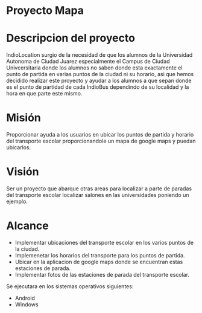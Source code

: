 # Proyecto Mapa

# Descripcion del proyecto

IndioLocation surgio de la necesidad de que los alumnos de la Universidad Autonoma de Ciudad Juarez especialmente el Campus de Ciudad Univcersitaria donde los alumnos no saben donde esta exactamente el punto de partida en varias puntos de la ciudad ni su horario, asi que hemos decidido realizar este proyecto y ayudar a los alumnos a que sepan donde es el punto de partidad de cada IndioBus dependindo de su localidad y la hora en que parte este mismo.

# Misión

Proporcionar ayuda a los usuarios en ubicar los puntos de partida y horario del transporte escolar proporcionandole un mapa de google maps y puedan ubicarlos. 

# Visión

Ser un proyecto que abarque otras areas para localizar a parte de paradas del transporte escolar localizar salones en las universidades poniendo un ejemplo.

# Alcance 

* Implementar ubicaciones del transporte escolar en los varios puntos de la ciudad.
* Implemenetar los horarios del transporte para los puntos de partida.
* Ubicar en la aplicacion de google maps donde se encuentran estas estaciones de parada.
* Implementar fotos de las estaciones de parada del transporte escolar.

Se ejecutara en los sistemas operativos siguientes:
 * Android
 * Windows
 
 
